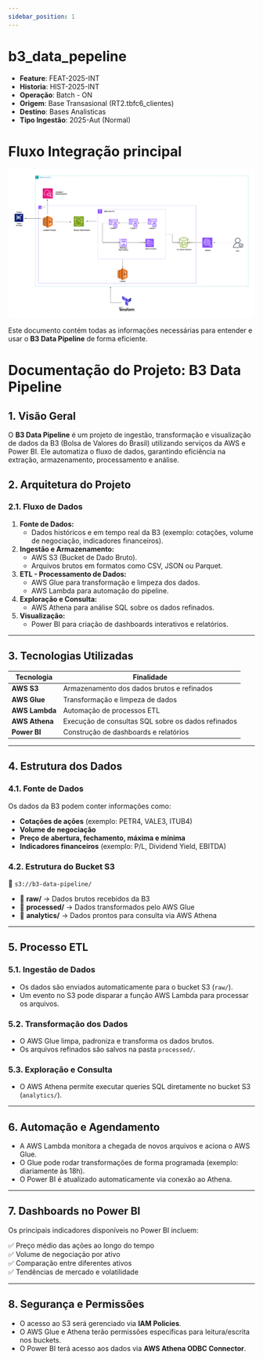 ```yaml
---
sidebar_position: 1
---
```

# b3_data_pepeline

- **Feature**: FEAT-2025-INT
- **Historia**:  HIST-2025-INT 
- **Operação**: Batch - ON 
- **Origem**: Base Transasional  (RT2.tbfc6_clientes) 
- **Destino**: Bases Analisticas
- **Tipo Ingestão**: 2025-Aut (Normal)

# Fluxo Integração principal

![Fluxograma](../static/img/fluxo_b3.png)




Este documento contém todas as informações necessárias para entender e usar o **B3 Data Pipeline** de forma eficiente.

#  **Documentação do Projeto: B3 Data Pipeline**

## **1. Visão Geral**
O **B3 Data Pipeline** é um projeto de ingestão, transformação e visualização de dados da B3 (Bolsa de Valores do Brasil) utilizando serviços da AWS e Power BI. Ele automatiza o fluxo de dados, garantindo eficiência na extração, armazenamento, processamento e análise.

## **2. Arquitetura do Projeto**
### **2.1. Fluxo de Dados**
1. **Fonte de Dados:**
   - Dados históricos e em tempo real da B3 (exemplo: cotações, volume de negociação, indicadores financeiros).
2. **Ingestão e Armazenamento:**
   - AWS S3 (Bucket de Dado Bruto).
   - Arquivos brutos em formatos como CSV, JSON ou Parquet.
3. **ETL - Processamento de Dados:**
   - AWS Glue para transformação e limpeza dos dados.
   - AWS Lambda para automação do pipeline.
4. **Exploração e Consulta:**
   - AWS Athena para análise SQL sobre os dados refinados.
5. **Visualização:**
   - Power BI para criação de dashboards interativos e relatórios.

---

## **3. Tecnologias Utilizadas**
| Tecnologia  | Finalidade |
|------------|-----------|
| **AWS S3** | Armazenamento dos dados brutos e refinados |
| **AWS Glue** | Transformação e limpeza de dados |
| **AWS Lambda** | Automação de processos ETL |
| **AWS Athena** | Execução de consultas SQL sobre os dados refinados |
| **Power BI** | Construção de dashboards e relatórios |

---

## **4. Estrutura dos Dados**
### **4.1. Fonte de Dados**
Os dados da B3 podem conter informações como:
- **Cotações de ações** (exemplo: PETR4, VALE3, ITUB4)
- **Volume de negociação**
- **Preço de abertura, fechamento, máxima e mínima**
- **Indicadores financeiros** (exemplo: P/L, Dividend Yield, EBITDA)

### **4.2. Estrutura do Bucket S3**
📂 `s3://b3-data-pipeline/`
- 📁 **raw/** → Dados brutos recebidos da B3
- 📁 **processed/** → Dados transformados pelo AWS Glue
- 📁 **analytics/** → Dados prontos para consulta via AWS Athena

---

## **5. Processo ETL**
### **5.1. Ingestão de Dados**
- Os dados são enviados automaticamente para o bucket S3 (`raw/`).
- Um evento no S3 pode disparar a função AWS Lambda para processar os arquivos.

### **5.2. Transformação dos Dados**
- O AWS Glue limpa, padroniza e transforma os dados brutos.
- Os arquivos refinados são salvos na pasta `processed/`.

### **5.3. Exploração e Consulta**
- O AWS Athena permite executar queries SQL diretamente no bucket S3 (`analytics/`).

---

## **6. Automação e Agendamento**
- A AWS Lambda monitora a chegada de novos arquivos e aciona o AWS Glue.
- O Glue pode rodar transformações de forma programada (exemplo: diariamente às 18h).
- O Power BI é atualizado automaticamente via conexão ao Athena.

---

## **7. Dashboards no Power BI**
Os principais indicadores disponíveis no Power BI incluem:

✅ Preço médio das ações ao longo do tempo  
✅ Volume de negociação por ativo  
✅ Comparação entre diferentes ativos  
✅ Tendências de mercado e volatilidade  

---

## **8. Segurança e Permissões**
- O acesso ao S3 será gerenciado via **IAM Policies**.
- O AWS Glue e Athena terão permissões específicas para leitura/escrita nos buckets.
- O Power BI terá acesso aos dados via **AWS Athena ODBC Connector**.

